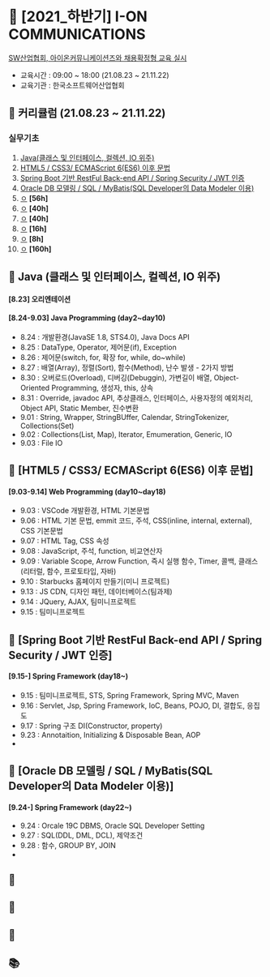 # 🚀 [2021_하반기] I-ON COMMUNICATIONS
[SW산업협회, 아이온커뮤니케이션즈와 채용확정형 교육 실시](https://zdnet.co.kr/view/?no=20210824102600)
* 교육시간 : 09:00 ~ 18:00 (21.08.23 ~ 21.11.22)
* 교육기관 : 한국소프트웨어산업협회

## 🌱 커리큘럼 (21.08.23 ~ 21.11.22)
### 실무기초
1. [Java(클래스 및 인터페이스, 컬렉션, IO 위주)](#-java-클래스-및-인터페이스-컬렉션-IO-위주)
2. [HTML5 / CSS3/ ECMAScript 6(ES6) 이후 문법](#-html5--css3-ecmascript-6es6-이후-문법)
3. [Spring Boot 기반 RestFul Back-end API / Spring Security / JWT 인증](#-spring-boot-기반-restful-back-end-api--spring-security--jwt-인증)
4. [Oracle DB 모델링 / SQL / MyBatis(SQL Developer의 Data Modeler 이용)](#-oracle-db-모델링--sql--mybatissql-developer의-data-modeler-이용)
5. [ㅇ](#-Week-5) **[56h]**
6. [ㅇ](#-Week-6) **[40h]**
7. [ㅇ](#-Week-7) **[40h]**
8. [ㅇ](#-Week-8) **[16h]**
9. [ㅇ](#-Week-9) **[8h]**
10. [ㅇ](#-Week-10) **[160h]**


## 📕 Java (클래스 및 인터페이스, 컬렉션, IO 위주) 
#### [8.23] 오리엔테이션
#### [8.24-9.03] Java Programming (day2~day10)
- 8.24 : 개발환경(JavaSE 1.8, STS4.0), Java Docs API
- 8.25 : DataType, Operator, 제어문(if), Exception
- 8.26 : 제어문(switch, for, 확장 for, while, do~while)
- 8.27 : 배열(Array), 정렬(Sort), 함수(Method), 난수 발생 - 2가지 방법
- 8.30 : 오버로드(Overload), 디버깅(Debuggin), 가변길이 배열, Object-Oriented Programming, 생성자, this, 상속
- 8.31 : Override, javadoc API, 추상클래스, 인터페이스, 사용자정의 예외처리, Object API, Static Member, 진수변환
- 9.01 : String, Wrapper, StringBUffer, Calendar, StringTokenizer, Collections(Set)
- 9.02 : Collections(List, Map), Iterator, Emumeration, Generic, IO
- 9.03 : File IO

## 📙 [HTML5 / CSS3/ ECMAScript 6(ES6) 이후 문법]
#### [9.03-9.14] Web Programming (day10~day18)
- 9.03 : VSCode 개발환경, HTML 기본문법
- 9.06 : HTML 기본 문법, emmit 코드, 주석, CSS(inline, internal, external), CSS 기본문법
- 9.07 : HTML Tag, CSS 속성
- 9.08 : JavaScript, 주석, function, 비교연산자
- 9.09 : Variable Scope, Arrow Function, 즉시 실행 함수, Timer, 콜백, 클래스(리터럴, 함수, 프로토타입, 자바)
- 9.10 : Starbucks 홈페이지 만들기(미니 프로젝트)
- 9.13 : JS CDN, 디자인 패턴, 데이터베이스(팀과제)
- 9.14 : JQuery, AJAX, 팀미니프로젝트
- 9.15 : 팀미니프로젝트

## 📒 [Spring Boot 기반 RestFul Back-end API / Spring Security / JWT 인증]
#### [9.15-] Spring Framework (day18~)
- 9.15 : 팀미니프로젝트, STS, Spring Framework, Spring MVC, Maven
- 9.16 : Servlet, Jsp, Spring Framework, IoC, Beans, POJO, DI, 결합도, 응집도
- 9.17 : Spring 구조 DI(Constructor, property)
- 9.23 : Annotaition, Initializing & Disposable Bean, AOP
- 
## 📗 [Oracle DB 모델링 / SQL / MyBatis(SQL Developer의 Data Modeler 이용)]
#### [9.24-] Spring Framework (day22~)
- 9.24 : Orcale 19C DBMS, Oracle SQL Developer Setting
- 9.27 : SQL(DDL, DML, DCL), 제약조건
- 9.28 : 함수, GROUP BY, JOIN
- 
## 📘 
## 📔
## 📓
## 📚 

